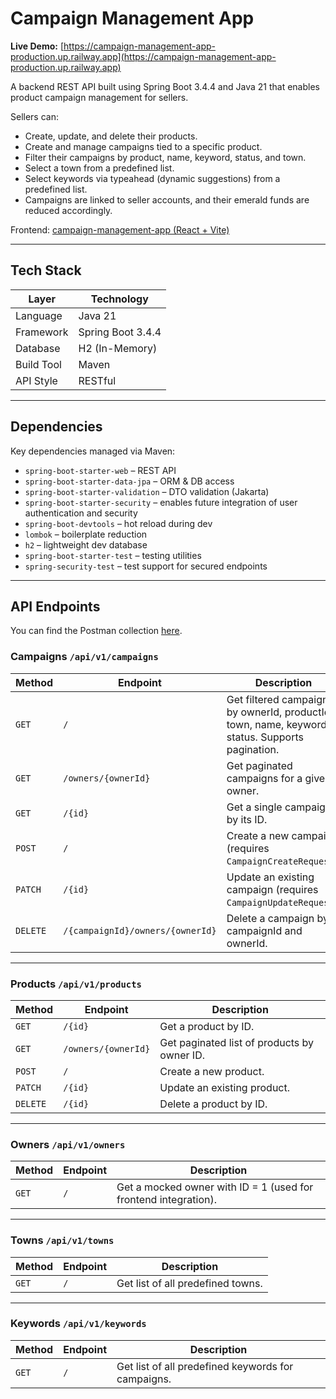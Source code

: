 # Campaign Management App

**Live Demo:** [https://campaign-management-app-production.up.railway.app](https://campaign-management-app-production.up.railway.app)

A backend REST API built using Spring Boot 3.4.4 and Java 21 that enables product campaign management for sellers.

Sellers can:
- Create, update, and delete their products.
- Create and manage campaigns tied to a specific product.
- Filter their campaigns by product, name, keyword, status, and town.
- Select a town from a predefined list.
- Select keywords via typeahead (dynamic suggestions) from a predefined list.
- Campaigns are linked to seller accounts, and their emerald funds are reduced accordingly.

Frontend: [campaign-management-app (React + Vite)](https://github.com/ArthurAndCode/campaign-management-app)
  
---

## Tech Stack

| Layer      | Technology            |
|------------|-----------------------|
| Language   | Java 21               |
| Framework  | Spring Boot 3.4.4     |
| Database   | H2 (In-Memory)        |
| Build Tool | Maven                 |
| API Style  | RESTful               |

---

## Dependencies

Key dependencies managed via Maven:

- `spring-boot-starter-web` – REST API
- `spring-boot-starter-data-jpa` – ORM & DB access
- `spring-boot-starter-validation` – DTO validation (Jakarta)
- `spring-boot-starter-security` – enables future integration of user authentication and security
- `spring-boot-devtools` – hot reload during dev
- `lombok` – boilerplate reduction
- `h2` – lightweight dev database
- `spring-boot-starter-test` – testing utilities
- `spring-security-test` – test support for secured endpoints

---

## API Endpoints

You can find the Postman collection [here](https://github.com/ArthurAndCode/campaign-management/blob/main/postman%20collection/campaign-management-app.postman_collection.json).

### Campaigns `/api/v1/campaigns`

| Method | Endpoint                                      | Description |
|--------|-----------------------------------------------|-------------|
| `GET`  | `/`                                           | Get filtered campaigns by ownerId, productId, town, name, keyword, status. Supports pagination. |
| `GET`  | `/owners/{ownerId}`                           | Get paginated campaigns for a given owner. |
| `GET`  | `/{id}`                                       | Get a single campaign by its ID. |
| `POST` | `/`                                           | Create a new campaign (requires `CampaignCreateRequest`). |
| `PATCH`| `/{id}`                                       | Update an existing campaign (requires `CampaignUpdateRequest`). |
| `DELETE`| `/{campaignId}/owners/{ownerId}`            | Delete a campaign by campaignId and ownerId. |

---

### Products `/api/v1/products`

| Method   | Endpoint                    | Description                                 |
|----------|-----------------------------|---------------------------------------------|
| `GET`    | `/{id}`                     | Get a product by ID.                        |
| `GET`    | `/owners/{ownerId}`         | Get paginated list of products by owner ID. |
| `POST`   | `/`                         | Create a new product.                       |
| `PATCH`  | `/{id}`                     | Update an existing product.                 |
| `DELETE` | `/{id}`                     | Delete a product by ID.                     |

---

### Owners `/api/v1/owners`

| Method | Endpoint        | Description |
|--------|-----------------|-------------|
| `GET`  | `/`             | Get a mocked owner with ID = 1 (used for frontend integration). |

---

### Towns `/api/v1/towns`

| Method | Endpoint        | Description |
|--------|-----------------|-------------|
| `GET`  | `/`             | Get list of all predefined towns. |

---

### Keywords `/api/v1/keywords`

| Method | Endpoint        | Description |
|--------|-----------------|-------------|
| `GET`  | `/`             | Get list of all predefined keywords for campaigns. |

